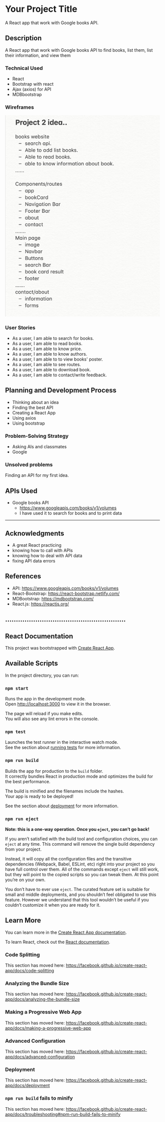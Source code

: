 # Your Project Title

A React app that work with Google books API.

## Description

A React app that work with Google books API to find books, list them, list their information, and view them

### Technical Used

- React
- Bootstrap with react
- Ajax (axios) for API
- MDBbootstrap

### Wireframes

![notes](wireframe1.jpg)

### User Stories

- As a user, I am able to search for books.
- As a user, I am able to read books.
- As a user, I am able to know price.
- As a user, I am able to know authors.
- As a user, I am able to to view books' poster.
- As a user, I am able to see routes.
- As a user, I am able to download book.
- As a user, I am able to contact/write feedback.

## Planning and Development Process

- Thinking about an idea
- Finding the best API
- Creating a React App
- Using axios
- Using bootstrap

### Problem-Solving Strategy

- Asking AIs and classmates
- Google

### Unsolved problems

Finding an API for my first idea.

## APIs Used

- Google books API
    - https://www.googleapis.com/books/v1/volumes
    - I have used it to search for books and to print data

---

## Acknowledgments

- A great React practicing 
- knowing how to call with APIs
- knowing how to deal with API data
- fixing API data errors

 ## References
- API: https://www.googleapis.com/books/v1/volumes
- React-Bootstrap: https://react-bootstrap.netlify.com/
- MDBootstrap: https://mdbootstrap.com/
- React.js: https://reactjs.org/

## ........................................................
## React Documentation
This project was bootstrapped with [Create React App](https://github.com/facebook/create-react-app).

## Available Scripts

In the project directory, you can run:

### `npm start`

Runs the app in the development mode.<br />
Open [http://localhost:3000](http://localhost:3000) to view it in the browser.

The page will reload if you make edits.<br />
You will also see any lint errors in the console.

### `npm test`

Launches the test runner in the interactive watch mode.<br />
See the section about [running tests](https://facebook.github.io/create-react-app/docs/running-tests) for more information.

### `npm run build`

Builds the app for production to the `build` folder.<br />
It correctly bundles React in production mode and optimizes the build for the best performance.

The build is minified and the filenames include the hashes.<br />
Your app is ready to be deployed!

See the section about [deployment](https://facebook.github.io/create-react-app/docs/deployment) for more information.

### `npm run eject`

**Note: this is a one-way operation. Once you `eject`, you can’t go back!**

If you aren’t satisfied with the build tool and configuration choices, you can `eject` at any time. This command will remove the single build dependency from your project.

Instead, it will copy all the configuration files and the transitive dependencies (Webpack, Babel, ESLint, etc) right into your project so you have full control over them. All of the commands except `eject` will still work, but they will point to the copied scripts so you can tweak them. At this point you’re on your own.

You don’t have to ever use `eject`. The curated feature set is suitable for small and middle deployments, and you shouldn’t feel obligated to use this feature. However we understand that this tool wouldn’t be useful if you couldn’t customize it when you are ready for it.

## Learn More

You can learn more in the [Create React App documentation](https://facebook.github.io/create-react-app/docs/getting-started).

To learn React, check out the [React documentation](https://reactjs.org/).

### Code Splitting

This section has moved here: https://facebook.github.io/create-react-app/docs/code-splitting

### Analyzing the Bundle Size

This section has moved here: https://facebook.github.io/create-react-app/docs/analyzing-the-bundle-size

### Making a Progressive Web App

This section has moved here: https://facebook.github.io/create-react-app/docs/making-a-progressive-web-app

### Advanced Configuration

This section has moved here: https://facebook.github.io/create-react-app/docs/advanced-configuration

### Deployment

This section has moved here: https://facebook.github.io/create-react-app/docs/deployment

### `npm run build` fails to minify

This section has moved here: https://facebook.github.io/create-react-app/docs/troubleshooting#npm-run-build-fails-to-minify

